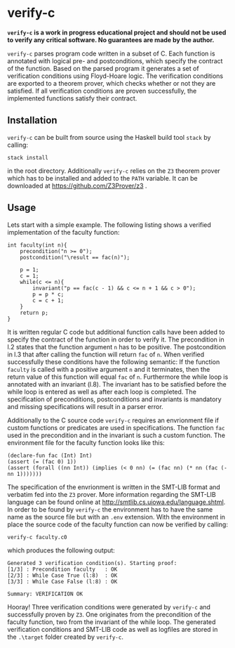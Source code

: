 # verify-c

**`verify-c` is a work in progress educational project and should not be used to verify any critical software. No guarantees are made by the author.**

`verify-c` parses program code written in a subset of C.
Each function is annotated with logical pre- and postconditions, which specify the contract of the function.
Based on the parsed program it generates a set of verification conditions using Floyd-Hoare logic.
The verification conditions are exported to a theorem prover, which checks whether or not they are satisfied.
If all verification conditions are proven successfully, the implemented functions satisfy their contract.

## Installation

`verify-c` can be built from source using the Haskell build tool `stack` by calling:

```
stack install
```

in the root directory.
Additionally `verify-c` relies on the `Z3` theorem prover which has to be installed and added to the `PATH` variable.
It can be downloaded at https://github.com/Z3Prover/z3 .
  

## Usage

Lets start with a simple example. The following listing shows a verified implementation of the faculty function:

```
int faculty(int n){
    precondition("n >= 0");
    postcondition("\result == fac(n)");

    p = 1;
    c = 1;
    while(c <= n){
        invariant("p == fac(c - 1) && c <= n + 1 && c > 0");
        p = p * c;
        c = c + 1;
    }
    return p;
}
```

It is written regular C code but additional function calls have been added to specify the contract of the function in order to verify it. 
The precondition in l.2 states that the function argument `n` has to be positive. 
The postcondition in l.3 that after calling the function will return `fac` of `n`.
When verified successfully these conditions have the following semantic: 
If the function `faculty` is called with a positive argument `n` and it terminates, then the return value of this function will equal `fac` of `n`.
Furthermore the while loop is annotated with an invariant (l.8).
The invariant has to be satisfied before the while loop is entered as well as after each loop is completed.
The specification of preconditions, postconditions and invariants is mandatory and missing specifications will result in a parser error.

Additionally to the C source code `verify-c` requires an envrionment file if custom functions or predicates are used in specifications. 
The function `fac` used in the precondition and in the invariant is such a custom function.
The environment file for the faculty function looks like this:

```
(declare-fun fac (Int) Int)
(assert (= (fac 0) 1))
(assert (forall ((nn Int)) (implies (< 0 nn) (= (fac nn) (* nn (fac (- nn 1)))))))
```

The specification of the envrionment is written in the SMT-LIB format and verbatim fed into the `Z3` prover.
More information regarding the SMT-LIB language can be found online at http://smtlib.cs.uiowa.edu/language.shtml. In order to be found by `verify-c` the environment has to have the same name as the source file but with an `.env` extension.
With the environment in place the source code of the faculty function can now be verified by calling:

```
verify-c faculty.c0
```

which produces the following output:

```
Generated 3 verification condition(s). Starting proof:
[1/3] : Precondition faculty   : OK
[2/3] : While Case True (l:8)  : OK
[3/3] : While Case False (l:8) : OK

Summary: VERIFICATION OK
```


Hooray! Three verification conditions were generated by `verify-c` and successfully proven by `Z3`. 
One originates from the precondition of the faculty function, two from the invariant of the while loop.
The generated verification conditions and SMT-LIB code as well as logfiles are stored in the `.\target` folder created by `verify-c`.
